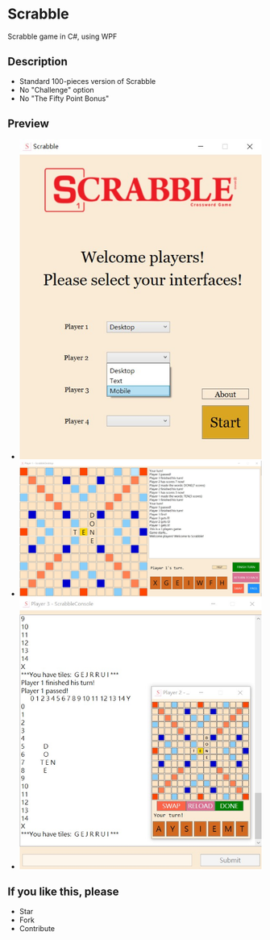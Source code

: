 # Scrabble
Scrabble game in C#, using WPF

## Description
* Standard 100-pieces version of Scrabble
* No "Challenge" option
* No "The Fifty Point Bonus"

## Preview

- ![home](.preview/home.jpg)
- ![desktop](.preview/desktop.jpg)
- ![mobile-and-text](.preview/mobile-and-text.jpg)



## If you like this, please
* Star
* Fork
* Contribute
